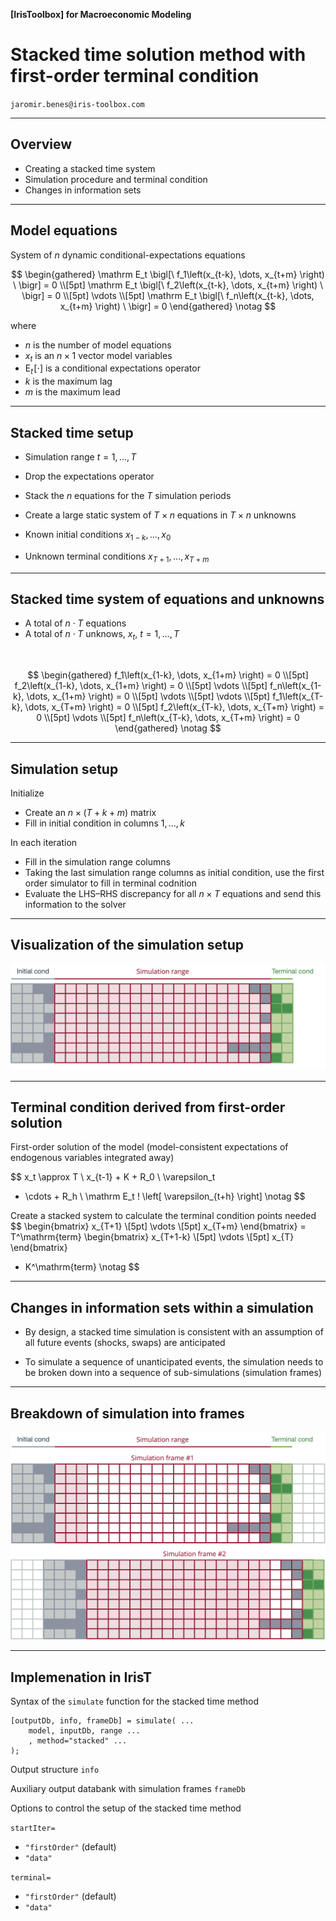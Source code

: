 
__[IrisToolbox] for Macroeconomic Modeling__

# Stacked time solution method with first-order terminal condition

`jaromir.benes@iris-toolbox.com`


---

## Overview

* Creating a stacked time system
* Simulation procedure and terminal condition
* Changes in information sets

---

## Model equations

System of $n$ dynamic conditional-expectations equations

$$
\begin{gathered}
\mathrm E_t \bigl[\ f_1\left(x_{t-k}, \dots, x_{t+m} \right) \ \bigr] = 0 \\[5pt]
\mathrm E_t \bigl[\ f_2\left(x_{t-k}, \dots, x_{t+m} \right) \ \bigr] = 0 \\[5pt]
\vdots \\[5pt]
\mathrm E_t \bigl[\ f_n\left(x_{t-k}, \dots, x_{t+m} \right) \ \bigr] = 0
\end{gathered}
\notag
$$

where

* $n$ is the number of model equations
* $x_t$ is an $n \times 1$ vector model variables
* $\mathrm E_t\!\left[\cdot\right]$ is a conditional expectations operator
* $k$ is the maximum lag
* $m$ is the maximum lead


---

## Stacked time setup

* Simulation range $t=1, \dots, T$

* Drop the expectations operator

* Stack the $n$ equations for the $T$ simulation periods 

* Create a large static system of $T\times n$ equations in $T\times n$ unknowns 

* Known initial conditions $x_{1-k}, \dots, x_{0}$

* Unknown terminal conditions $x_{T+1}, \dots, x_{T+m}$


---

## Stacked time system of equations and unknowns

* A total of $n \cdot T$ equations
* A total of $n \cdot T$ unknows, $x_t,\ t = 1, \dots, T$

<br/>

$$
\begin{gathered}
f_1\left(x_{1-k}, \dots, x_{1+m} \right) = 0 \\[5pt]
f_2\left(x_{1-k}, \dots, x_{1+m} \right) = 0 \\[5pt]
\vdots \\[5pt]
f_n\left(x_{1-k}, \dots, x_{1+m} \right) = 0 \\[5pt]
\vdots \\[5pt]
\vdots \\[5pt]
f_1\left(x_{T-k}, \dots, x_{T+m} \right) = 0 \\[5pt]
f_2\left(x_{T-k}, \dots, x_{T+m} \right) = 0 \\[5pt]
\vdots \\[5pt]
f_n\left(x_{T-k}, \dots, x_{T+m} \right) = 0
\end{gathered}
\notag
$$

---

## Simulation setup

Initialize

* Create an $n\times (T+k+m)$ matrix
* Fill in initial condition in columns $1, \dots, k$

In each iteration

* Fill in the simulation range columns
* Taking the last simulation range columns as initial condition, use the
  first order simulator to fill in terminal codnition 
* Evaluate the LHS–RHS discrepancy for all $n\times T$ equations and send
  this information to the solver


---

## Visualization of the simulation setup

![](simulation-frame.png)


---


## Terminal condition derived from first-order solution

First-order solution of the model (model-consistent expectations of endogenous variables integrated away)

$$
x_t \approx T \ x_{t-1} + K + R_0 \ \varepsilon_t 
+ \cdots + R_h \ \mathrm E_t \! \left[ \varepsilon_{t+h} \right]
\notag
$$



Create a stacked system to calculate the terminal condition points needed
$$
\begin{bmatrix}
x_{T+1} \\[5pt]
\vdots \\[5pt]
x_{T+m}
\end{bmatrix} =
T^\mathrm{term}
\begin{bmatrix}
x_{T+1-k} \\[5pt]
\vdots \\[5pt]
x_{T}
\end{bmatrix}
+ K^\mathrm{term}
\notag
$$


---

## Changes in information sets within a simulation

* By design, a stacked time simulation is consistent with an assumption of
  all future events (shocks, swaps) are anticipated

* To simulate a sequence of unanticipated events, the simulation needs to
  be broken down into a sequence of sub-simulations (simulation frames)


---

## Breakdown of simulation into frames

![](multiple-frames.png)


---

## Implemenation in IrisT

Syntax of the `simulate` function for the stacked time method

```
[outputDb, info, frameDb] = simulate( ...
    model, inputDb, range ...
    , method="stacked" ...
);
```

Output structure `info`

Auxiliary output databank with simulation frames `frameDb`

Options to control the setup of the stacked time method

`startIter=`

* `"firstOrder"` (default)
* `"data"`

`terminal=`

* `"firstOrder"` (default)
* `"data"`

